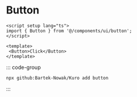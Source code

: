 # Button

```vue
<script setup lang="ts">
import { Button } from '@/components/ui/button';
</script>

<template>
 <Button>Click</Button>
</template>
```
::: code-group
```npx
npx github:Bartek-Nowak/Kuro add button
```
:::
